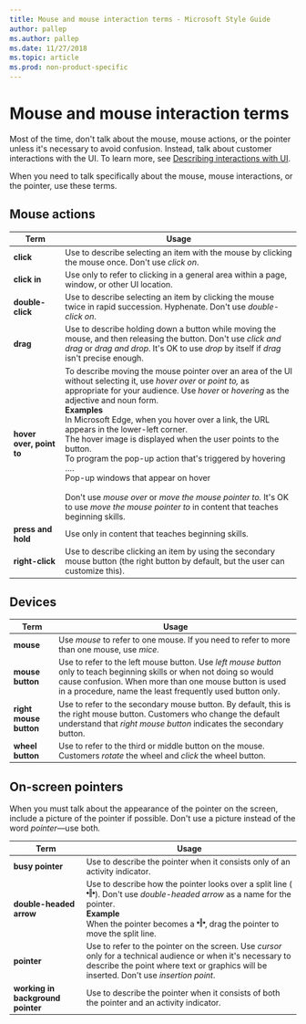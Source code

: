 ```yaml
---
title: Mouse and mouse interaction terms - Microsoft Style Guide
author: pallep
ms.author: pallep
ms.date: 11/27/2018
ms.topic: article
ms.prod: non-product-specific
---
```


# Mouse and mouse interaction terms

Most
of the time, don't talk about the mouse, mouse actions, or the pointer
unless it's necessary to avoid confusion. Instead, talk about
customer interactions with the UI. To learn more, see [Describing interactions with UI](~/procedures-instructions/describing-interactions-with-ui.md).

When you need to talk specifically about the mouse, mouse interactions, or the pointer, use these terms.

## Mouse actions

|      **Term**      |                                                                                                  **Usage**                                                                                                  |
|--------------------|-------------------------------------------------------------------------------------------------------------------------------------------------------------------------------------------------------------|
|     **click**      |                                                     Use to describe selecting an item with the mouse by clicking the mouse once. Don't use *click on*.                                                      |
|    **click in**    |                                                        Use only to refer to clicking in a general area within a page, window, or other UI location.                                                         |
|  **double-click**  |                                         Use to describe selecting an item by clicking the mouse twice in rapid succession. Hyphenate. Don't use *double-click on*.                                          |
|      **drag**      | Use to describe holding down a button while moving the mouse, and then releasing the button. Don't use *click and drag* or *drag and drop*. It's OK to use *drop* by itself if *drag* isn't precise enough. |
|    **hover over, point to**    |    To describe moving the mouse pointer over an area of the UI without selecting it, use *hover over* or *point to,* as appropriate for your audience. Use *hover* or *hovering* as the adjective and noun form.<br />**Examples**<br > In Microsoft Edge, when you hover over a link, the URL appears in the lower-left corner. <br />The hover image is displayed when the user points to the button. <br />To program the pop-up action that's triggered by hovering …. <br />Pop-up windows that appear on hover <br /><br />Don't use *mouse over* or *move the mouse pointer to.* It's OK to use *move the mouse pointer to* in content that teaches beginning skills.                       |
| **press and hold** |                                                                             Use only in content that teaches beginning skills.                                                                              |
|  **right-click**   |                                    Use to describe clicking an item by using the secondary mouse button (the right button by default, but the user can customize this).                                     |

## Devices

|        **Term**        |                                                                                                                   **Usage**                                                                                                                   |
|------------------------|-----------------------------------------------------------------------------------------------------------------------------------------------------------------------------------------------------------------------------------------------|
|       **mouse**        |                                               Use *mouse* to refer to one mouse. If you need to refer to more than one mouse, use *mice.*                                                 |
|    **mouse button**    | Use to refer to the left mouse button. Use *left mouse button* only to teach beginning skills or when not doing so would cause confusion. When more than one mouse button is used in a procedure, name the least frequently used button only. |
| **right mouse button** |                         Use to refer to the secondary mouse button. By default, this is the right mouse button. Customers who change the default understand that *right mouse button* indicates the secondary button.                         |
|    **wheel button**    |                                                              Use to refer to the third or middle button on the mouse. Customers *rotate* the wheel and *click* the wheel button.                                                              |

## On-screen pointers

When you
must talk about the appearance of the pointer on the screen, include
a picture of the pointer if possible. Don't use a picture instead
of the word *pointer*—use both<em>.</em>

|**Term**|**Usage**|
|---|---|
|**busy pointer**|Use to describe the pointer when it consists only of an activity indicator.|
|**double-headed arrow**|Use to describe how the pointer looks over a split line (<img src="media/mouse-mouse-interaction-terms/1502439723.png" />). Don't use *double-headed arrow* as a name for the pointer. <br />**Example**<br />When the pointer becomes a <img src="media/mouse-mouse-interaction-terms/270050385.png" />, drag the pointer to move the split line.|
|**pointer**|Use to refer to the pointer on the screen. Use *cursor* only for a technical audience or when it's necessary to describe the point where text or graphics will be inserted. Don't use *insertion point*.|
|**working in background pointer**|Use to describe the pointer when it consists of both the pointer and an activity indicator.|
